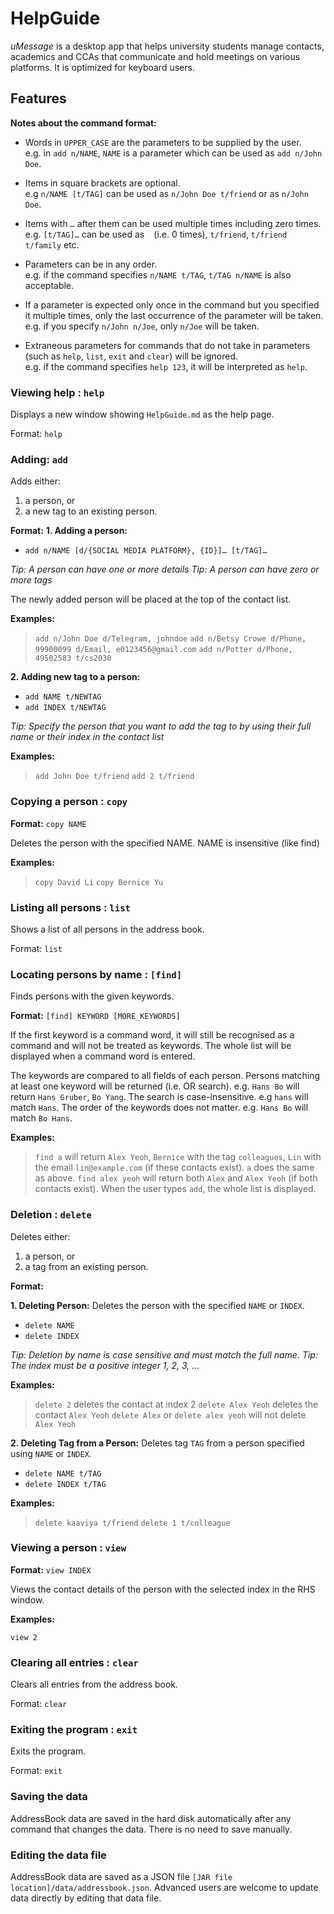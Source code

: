 # HelpGuide


*uMessage* is a desktop app that helps university students manage contacts, academics and CCAs that communicate and hold meetings on various platforms. It is optimized for keyboard users.

## Features

**Notes about the command format:**<br>

* Words in `UPPER_CASE` are the parameters to be supplied by the user.<br>
  e.g. in `add n/NAME`, `NAME` is a parameter which can be used as `add n/John Doe`.

* Items in square brackets are optional.<br>
  e.g `n/NAME [t/TAG]` can be used as `n/John Doe t/friend` or as `n/John Doe`.

* Items with `…`​ after them can be used multiple times including zero times.<br>
  e.g. `[t/TAG]…​` can be used as ` ` (i.e. 0 times), `t/friend`, `t/friend t/family` etc.

* Parameters can be in any order.<br>
  e.g. if the command specifies `n/NAME t/TAG`, `t/TAG n/NAME` is also acceptable.

* If a parameter is expected only once in the command but you specified it multiple times, only the last occurrence of the parameter will be taken.<br>
  e.g. if you specify `n/John n/Joe`, only `n/Joe` will be taken.

* Extraneous parameters for commands that do not take in parameters (such as `help`, `list`, `exit` and `clear`) will be ignored.<br>
  e.g. if the command specifies `help 123`, it will be interpreted as `help`.


### Viewing help : `help`

Displays a new window showing `HelpGuide.md` as the help page.


Format: `help`


### Adding: `add`

Adds either:
1. a person, or
2. a new tag to an existing person.

**Format:**
**1. Adding a person:**
- `add n/NAME [d/{SOCIAL MEDIA PLATFORM}, {ID}]… [t/TAG]…`

_Tip: A person can have one or more details_
_Tip: A person can have zero or more tags_

The newly added person will be placed at the top of the contact list.

**Examples:**

> `add n/John Doe d/Telegram, johndoe`
> `add n/Betsy Crowe d/Phone, 99900099 d/Email, e0123456@gmail.com`
> `add n/Potter d/Phone, 49502583 t/cs2030`

**2. Adding new tag to a person:**
- `add NAME t/NEWTAG`
- `add INDEX t/NEWTAG`

_Tip: Specify the person that you want to add the tag to by using their full name or their index in the contact list_

**Examples:**

> `add John Doe t/friend`
> `add 2 t/friend`

### Copying a person : `copy`

**Format:** `copy NAME`

Deletes the person with the specified NAME.
NAME is insensitive (like find)

**Examples:**

> `copy David Li`
> `copy Bernice Yu`

### Listing all persons : `list`

Shows a list of all persons in the address book.

Format: `list`

### Locating persons by name : `[find]`

Finds persons with the given keywords.

**Format:**  `[find] KEYWORD [MORE_KEYWORDS]`

If the first keyword is a command word, it will still be recognised as a command and will not be treated as keywords. The whole list will be displayed when a command word is entered.

The keywords are compared to all fields of each person.
Persons matching at least one keyword will be returned (i.e. OR search). e.g. `Hans Bo` will return `Hans Gruber`, `Bo Yang`.
The search is case-insensitive. e.g `hans` will match `Hans`.
The order of the keywords does not matter. e.g. `Hans Bo` will match `Bo Hans`.

**Examples:**

> `find a` will return `Alex Yeoh`, `Bernice` with the tag `colleagues`, `Lin` with the email `lin@example.com` (if these contacts exist).
> `a` does the same as above.
> `find alex yeoh` will return both `Alex` and `Alex Yeoh` (if both contacts exist).
When the user types `add`, the whole list is displayed.

### Deletion : `delete`

Deletes either:
1. a person, or
2. a tag from an existing person.

**Format:**

**1. Deleting Person:** Deletes the person with the specified `NAME` or `INDEX`.
- `delete NAME`
- `delete INDEX`

_Tip: Deletion by name is case sensitive and must match the full name._
_Tip: The index must be a positive integer 1, 2, 3, ..._

**Examples:**
> `delete 2` deletes the contact at index 2
> `delete Alex Yeoh` deletes the contact `Alex Yeoh`
> `delete Alex` or `delete alex yeoh` will not delete `Alex Yeoh`

**2. Deleting Tag from a Person:** Deletes tag `TAG` from a person specified using `NAME` or `INDEX`.
- `delete NAME t/TAG`
- `delete INDEX t/TAG`

**Examples:**
> `delete kaaviya t/friend`
> `delete 1 t/colleague`


### Viewing a person : `view`

**Format:**
`view INDEX`

Views the contact details of the person with the selected index in the RHS window.

**Examples:**

`view 2`

### Clearing all entries : `clear`

Clears all entries from the address book.

Format: `clear`

### Exiting the program : `exit`

Exits the program.

Format: `exit`

### Saving the data

AddressBook data are saved in the hard disk automatically after any command that changes the data. There is no need to save manually.

### Editing the data file

AddressBook data are saved as a JSON file `[JAR file location]/data/addressbook.json`. Advanced users are welcome to update data directly by editing that data file.


